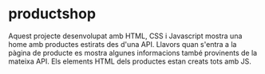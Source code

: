 # productshop

Aquest projecte desenvolupat amb HTML, CSS i Javascript mostra una home amb productes estirats des d'una API. Llavors quan s'entra a la pàgina de producte es mostra algunes informacions també provinents de la mateixa API. Els elements HTML dels productes estan creats tots amb JS.
